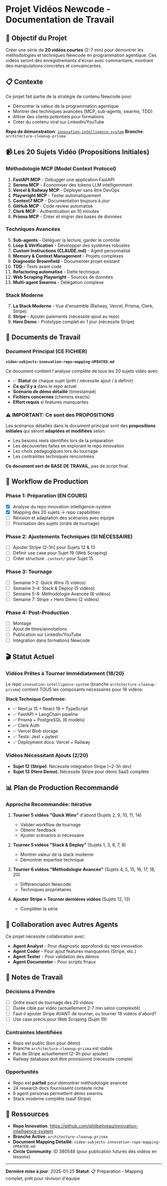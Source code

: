 # Projet Vidéos Newcode - Documentation de Travail

## 🎯 Objectif du Projet

Créer une série de **20 vidéos courtes** (2-7 min) pour démontrer les méthodologies et techniques Newcode en programmation agentique. Ces vidéos seront des enregistrements d'écran avec commentaire, montrant des manipulations concrètes et convaincantes.

## 📋 Contexte

Ce projet fait partie de la stratégie de contenu Newcode pour:
- Démontrer la valeur de la programmation agentique
- Montrer des techniques avancées (MCP, sub-agents, swarms, TDD)
- Attirer des clients potentiels pour formations
- Créer du contenu viral sur LinkedIn/YouTube

**Repo de démonstration**: [`innovation-intelligence-system`](https://github.com/philbeliveau/innovation-intelligence-system)
**Branche**: `architecture-cleanup-prisma`

## 📹 Les 20 Sujets Vidéo (Propositions Initiales)

### Méthodologie MCP (Model Context Protocol)
1. **FastAPI MCP** - Debugger une application FastAPI
2. **Serena MCP** - Économiser des tokens LLM intelligemment
3. **Vercel & Railway MCP** - Déployer sans être DevOps
4. **Playwright MCP** - Tester automatiquement
9. **Context7 MCP** - Documentation toujours à jour
10. **GitHub MCP** - Code review automatisé
11. **Clerk MCP** - Authentication en 10 minutes
8. **Prisma MCP** - Créer et migrer des bases de données

### Techniques Avancées
5. **Sub-agents** - Déléguer la lecture, garder le contrôle
6. **Loop & Vérification** - Développer des systèmes robustes
14. **Custom Instructions (CLAUDE.md)** - Agent personnalisé
15. **Memory & Context Management** - Projets complexes
16. **Diagnostic Brownfield** - Documenter projet existant
17. **TDD** - Tests avant code
18. **Refactoring automatisé** - Dette technique
19. **Web Scraping Playwright** - Sources de données
20. **Multi-agent Swarms** - Délégation complexe

### Stack Moderne
7. **La Stack Moderne** - Vue d'ensemble (Railway, Vercel, Prisma, Clerk, Stripe)
12. **Stripe** - Ajouter paiements (nécessite ajout au repo)
13. **Hero Demo** - Prototype complet en 1 jour (nécessite Stripe)

## 📄 Documents de Travail

### Document Principal (CE FICHIER)
**`video-subjects-innovation-repo-mapping-UPDATED.md`**

Ce document contient l'analyse complète de tous les 20 sujets vidéo avec:
- ✅ **Statut** de chaque sujet (prêt / nécessite ajout / à définir)
- **Ce qu'il y a** dans le repo actuel
- **Scénario de démo détaillé** (timestampé)
- **Fichiers concernés** (chemins exacts)
- **Effort requis** si features manquantes

### ⚠️ IMPORTANT: Ce sont des PROPOSITIONS

Les scénarios détaillés dans le document principal sont des **propositions initiales** qui seront **adaptées et modifiées** selon:
- Les besoins réels identifiés lors de la préparation
- Les découvertes faites en explorant le repo innovation
- Les choix pédagogiques lors du tournage
- Les contraintes techniques rencontrées

**Ce document sert de BASE DE TRAVAIL**, pas de script final.

## 🔄 Workflow de Production

### Phase 1: Préparation (EN COURS)
- [x] Analyse du repo innovation-intelligence-system
- [x] Mapping des 20 sujets → repo capabilities
- [ ] Révision et adaptation des scénarios avec équipe
- [ ] Priorisation des sujets (ordre de tournage)

### Phase 2: Ajustements Techniques (SI NÉCESSAIRE)
- [ ] Ajouter Stripe (2-3h) pour Sujets 12 & 13
- [ ] Définir use case pour Sujet 19 (Web Scraping)
- [ ] Créer structure `.context/` pour Sujet 15

### Phase 3: Tournage
- [ ] Semaine 1-2: Quick Wins (5 vidéos)
- [ ] Semaine 3-4: Stack & Deploy (5 vidéos)
- [ ] Semaine 5-6: Méthodologie Avancée (6 vidéos)
- [ ] Semaine 7: Stripe + Hero Demo (2 vidéos)

### Phase 4: Post-Production
- [ ] Montage
- [ ] Ajout de titres/annotations
- [ ] Publication sur LinkedIn/YouTube
- [ ] Intégration dans formations Newcode

## 🎬 Statut Actuel

### Vidéos Prêtes à Tourner Immédiatement (18/20)
Le repo `innovation-intelligence-system` (branche `architecture-cleanup-prisma`) contient TOUS les composants nécessaires pour 18 vidéos:

**Stack Technique Confirmée:**
- ✅ Next.js 15 + React 19 + TypeScript
- ✅ FastAPI + LangChain pipeline
- ✅ Prisma + PostgreSQL (6 models)
- ✅ Clerk Auth
- ✅ Vercel Blob storage
- ✅ Tests: Jest + pytest
- ✅ Deployment docs: Vercel + Railway

### Vidéos Nécessitant Ajouts (2/20)
- **Sujet 12 (Stripe)**: Nécessite intégration Stripe (~2-3h dev)
- **Sujet 13 (Hero Demo)**: Nécessite Stripe pour démo SaaS complète

## 📊 Plan de Production Recommandé

### Approche Recommandée: Itérative

1. **Tourner 5 vidéos "Quick Wins"** d'abord (Sujets 2, 9, 10, 11, 14)
   - Valider workflow de tournage
   - Obtenir feedback
   - Ajuster scénarios si nécessaire

2. **Tourner 5 vidéos "Stack & Deploy"** (Sujets 1, 3, 6, 7, 8)
   - Montrer valeur de la stack moderne
   - Démontrer expertise technique

3. **Tourner 6 vidéos "Méthodologie Avancée"** (Sujets 4, 5, 15, 16, 17, 18, 20)
   - Différenciation Newcode
   - Techniques propriétaires

4. **Ajouter Stripe + Tourner dernières vidéos** (Sujets 12, 13)
   - Compléter la série

## 🤝 Collaboration avec Autres Agents

Ce projet nécessite collaboration avec:
- **Agent Analyst** - Pour diagnostic approfondi du repo innovation
- **Agent Coder** - Pour ajout features manquantes (Stripe, etc.)
- **Agent Tester** - Pour validation des démos
- **Agent Documenter** - Pour scripts finaux

## 📝 Notes de Travail

### Décisions à Prendre
- [ ] Ordre exact de tournage des 20 vidéos
- [ ] Durée cible par vidéo (actuellement 2-7 min selon complexité)
- [ ] Faut-il ajouter Stripe AVANT de tourner, ou tourner 18 vidéos d'abord?
- [ ] Use case précis pour Web Scraping (Sujet 19)

### Contraintes Identifiées
- Repo est public (bon pour démo)
- Branche `architecture-cleanup-prisma` est stable
- Pas de Stripe actuellement (2-3h pour ajouter)
- Railway database doit être provisionné (nécessite compte)

### Opportunités
- Repo est **parfait** pour démontrer méthodologie avancée
- 24 research docs fournissent contexte riche
- 6 agent personas permettent démo swarms
- Stack moderne complète (sauf Stripe)

## 🔗 Ressources

- **Repo Innovation**: https://github.com/philbeliveau/innovation-intelligence-system
- **Branche Active**: `architecture-cleanup-prisma`
- **Document Mapping Détaillé**: `video-subjects-innovation-repo-mapping-UPDATED.md`
- **Circle Community**: ID 380548 (pour publication futures des vidéos en lessons)

---

**Dernière mise à jour**: 2025-01-25
**Statut**: 📋 Préparation - Mapping complet, prêt pour révision d'équipe
